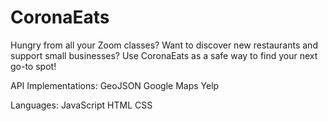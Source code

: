 # CoronaEats

Hungry from all your Zoom classes? Want to discover new restaurants and support small businesses? Use CoronaEats as a safe way to find your next go-to spot!

API Implementations:
GeoJSON
Google Maps
Yelp

Languages:
JavaScript
HTML
CSS
